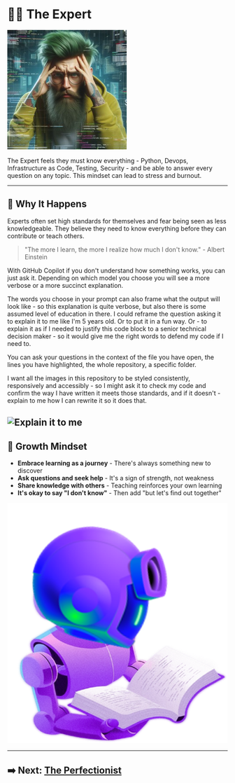 # 🧑‍🏫 The Expert

![The Expert](assets/expert.jpg)

The Expert feels they must know everything - Python, Devops, Infrastructure as Code, Testing, Security - and be able to answer every question on any topic. This mindset can lead to stress and burnout.

---

## 🧠 Why It Happens

Experts often set high standards for themselves and fear being seen as less knowledgeable. They believe they need to know everything before they can contribute or teach others.

> "The more I learn, the more I realize how much I don't know." - Albert Einstein

With GitHub Copilot if you don't understand how something works, you can just ask it. Depending on which model you choose you will see a more verbose or a more succinct explanation. 

The words you choose in your prompt can also frame what the output will look like - so this explanation is quite verbose, but also there is some assumed level of education in there. I could reframe the question asking it to explain it to me like I'm 5 years old. Or to put it in a fun way. Or - to explain it as if I needed to justify this code block to a senior technical decision maker - so it would give me the right words to defend my code if I need to.

You can ask your questions in the context of the file you have open, the lines you have highlighted, the whole repository, a specific folder.  

I want all the images in this repository to be styled consistently, responsively and accessibly - so I might ask it to check my code and confirm the way I have written it meets those standards, and if it doesn't - explain to me how I can rewrite it so it does that.

![Explain it to me](assets/ExpertGif.gif)
---

## 🌱 Growth Mindset

- **Embrace learning as a journey** - There's always something new to discover
- **Ask questions and seek help** - It's a sign of strength, not weakness
- **Share knowledge with others** - Teaching reinforces your own learning
- **It's okay to say "I don't know"** - Then add "but let's find out together"

![Copilot as a Learning Tool](assets/Copilot%20reading.png)

---

## ➡️ Next: [The Perfectionist](the-perfectionist.md)
